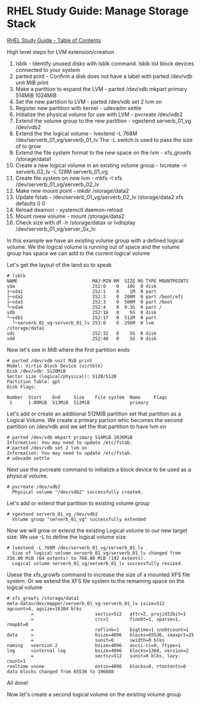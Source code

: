 # RHEL Study Guide: Manage Storage Stack

[RHEL Study Guide - Table of Contents](https://github.com/pslucas0212/RHEL-Study-Guide) 

High level steps for LVM extension/creation
1. lsblk - Identify unused disks with lsblk command.  lsblk list block devices connected to your system
2. parted print - Confirm a disk does not have a label with parted /dev/vdb unit MiB print
3. Make a partition to expand the LVM - parted /dev/vdb mkpart primary 514MiB 1024MiB
4. Set the new partition to LVM - parted /dev/vdb set 2 lvm on
5. Register new partition with kernel - udevadm settle
6. Initialize the physical volume for use with LVM - pvcreate /dev/vdb2
7. Extend the volume group to the new partition - vgextend serverb_01_vg /dev/vdb2
8. Extend the the logical volume - lvextend -L 768M /dev/serverb_01_vg/serverb_01_lv   The -L switch is used to pass the size of to grow
9. Extend the file system format to the new space on the lvm - xfs_growfs /storage/data1
10. Create a new logical volume in an existing volume group - lvcreate -n serverb_02_lv -L 128M serverb_01_vg
11. Create file system on new lvm - mkfs -t xfs /dev/serverb_01_vg/serverb_02_lv
12. Make new mount point - mkdir /storage/data2
13. Update fstab - /dev/serverb_01_vg/serverb_02_lv    /storage/data2    xfs   defaults   0 0
14. Reload deamon - systemctl daemon-reload
15. Mount nvew volume - mount /storage/data2
16. Check size with df -h /storage/datax or lvdisplay /dev/serverb_01_vg/server_0x_lv

In this example we have an existing volume group with a defined logical volume.  We the logical volume is running out of space and the volume group has space we can add to the current logical volume

Let's get the layout of the land so to speak
```
# lsblk
NAME                            MAJ:MIN RM  SIZE RO TYPE MOUNTPOINTS
vda                             252:0    0   10G  0 disk 
├─vda1                          252:1    0    1M  0 part 
├─vda2                          252:2    0  200M  0 part /boot/efi
├─vda3                          252:3    0  500M  0 part /boot
└─vda4                          252:4    0  9.3G  0 part /
vdb                             252:16   0    5G  0 disk 
└─vdb1                          252:17   0  512M  0 part 
  └─serverb_01_vg-serverb_01_lv 253:0    0  256M  0 lvm  /storage/data1
vdc                             252:32   0    5G  0 disk 
vdd                             252:48   0    5G  0 disk 
```

Now let's see in MiB where the first partition ends
```
# parted /dev/vdb unit MiB print
Model: Virtio Block Device (virtblk)
Disk /dev/vdb: 5120MiB
Sector size (logical/physical): 512B/512B
Partition Table: gpt
Disk Flags: 

Number  Start    End     Size    File system  Name     Flags
 1      1.00MiB  513MiB  512MiB               primary
```

Let's add or create an additional 512MIB partition set that partition as a Logical Volume.  We create a primary partion whic becomes the second partition on /dev/vdb and we set the that partition to have lvm on
```
# parted /dev/vdb mkpart primary 514MiB 1026MiB
Information: You may need to update /etc/fstab.
# parted /dev/vdb set 2 lvm on                            
Information: You may need to update /etc/fstab.
# udevadm settle
```
Next use the pvcreate command to initialize a block device to be used as a physical volume.
```
# pvcreate /dev/vdb2
  Physical volume "/dev/vdb2" successfully created.
```

Let's add or extend that partition to existing volume group
```
# vgextend serverb_01_vg /dev/vdb2
  Volume group "serverb_01_vg" successfully extended
```

Now we will grow or extend the existing Logical volume to our new target size.  We use -L to define the logical volume size
```
# lvextend -L 768M /dev/serverb_01_vg/serverb_01_lv
  Size of logical volume serverb_01_vg/serverb_01_lv changed from 256.00 MiB (64 extents) to 768.00 MiB (192 extents).
  Logical volume serverb_01_vg/serverb_01_lv successfully resized.
```

Usese the xfs_growfs command to increase the size of a mounted XFS file system.  Or we extend the XFS file system to the remaining space on the logical volume
```
# xfs_growfs /storage/data1
meta-data=/dev/mapper/serverb_01_vg-serverb_01_lv isize=512    agcount=4, agsize=16384 blks
         =                       sectsz=512   attr=2, projid32bit=1
         =                       crc=1        finobt=1, sparse=1, rmapbt=0
         =                       reflink=1    bigtime=1 inobtcount=1
data     =                       bsize=4096   blocks=65536, imaxpct=25
         =                       sunit=0      swidth=0 blks
naming   =version 2              bsize=4096   ascii-ci=0, ftype=1
log      =internal log           bsize=4096   blocks=1368, version=2
         =                       sectsz=512   sunit=0 blks, lazy-count=1
realtime =none                   extsz=4096   blocks=0, rtextents=0
data blocks changed from 65536 to 196608
```
All done!


Now let's create a second logical volume on the existing volume group
